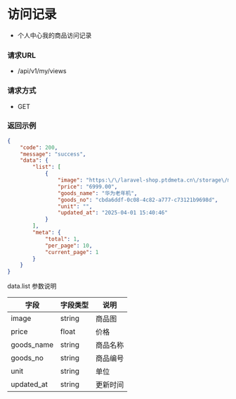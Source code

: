 # 访问记录

* 个人中心我的商品访问记录

### 请求URL

* /api/v1/my/views

### 请求方式
* GET

### 返回示例

```json
{
    "code": 200,
    "message": "success",
    "data": {
        "list": [
            {
                "image": "https:\/\/laravel-shop.ptdmeta.cn\/storage\/manage\/2025\/04\/01\/cr7J8mCH3mcDo1unCAixpLpngG8hi7vfhIDTFhmh.jpg",
                "price": "6999.00",
                "goods_name": "华为老年机",
                "goods_no": "cbda6ddf-0c08-4c82-a777-c73121b9698d",
                "unit": "",
                "updated_at": "2025-04-01 15:40:46"
            }
        ],
        "meta": {
            "total": 1,
            "per_page": 10,
            "current_page": 1
        }
    }
}
```

data.list 参数说明

| 字段         | 字段类型   | 说明   |
|------------|--------|------|
| image      | string | 商品图  |
| price      | float  | 价格   |
| goods_name | string | 商品名称 |
| goods_no   | string | 商品编号 |
| unit       | string | 单位   |
| updated_at | string | 更新时间 |
